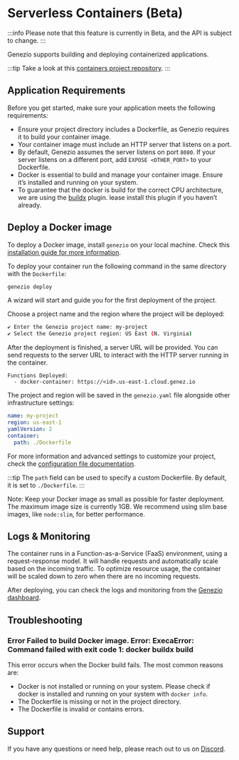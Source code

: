 # Serverless Containers (Beta)

:::info
Please note that this feature is currently in Beta, and the API is subject to change.
:::

Genezio supports building and deploying containerized applications.

:::tip
Take a look at this [containers project repository](https://github.com/Genez-io/rust-serverless-container-getting-started).
:::

## Application Requirements

Before you get started, make sure your application meets the following requirements:

* Ensure your project directory includes a Dockerfile, as Genezio requires it to build your container image.
* Your container image must include an HTTP server that listens on a port.
* By default, Genezio assumes the server listens on port `8080`. If your server listens on a different port, add `EXPOSE <OTHER_PORT>` to your Dockerfile.
* Docker is essential to build and manage your container image. Ensure it’s installed and running on your system.
* To guarantee that the docker is build for the correct CPU architecture, we are using the [buildx](https://github.com/docker/buildx) plugin. lease install this plugin if you haven’t already.

## Deploy a Docker image

To deploy a Docker image, install `genezio` on your local machine. Check this [installation guide for more information](../cli-tool/install.md).

To deploy your container run the following command in the same directory with the `Dockerfile`:

```bash
genezio deploy
```

A wizard will start and guide you for the first deployment of the project.

Choose a project name and the region where the project will be deployed:

```bash
✔ Enter the Genezio project name: my-project
✔ Select the Genezio project region: US East (N. Virginia)
```

After the deployment is finished, a server URL will be provided. You can send requests to the server URL to interact with the HTTP server running in the container.
```
Functions Deployed:
  - docker-container: https://<id>.us-east-1.cloud.genez.io
```

The project and region will be saved in the `genezio.yaml` file alongside other infrastructure settings:
```yaml
name: my-project
region: us-east-1
yamlVersion: 2
container:
  path: ./Dockerfile
```

For more information and advanced settings to customize your project, check the [configuration file documentation](../project-structure/genezio-configuration-file.md).

:::tip
The `path` field can be used to specify a custom Dockerfile. By default, it is set to `./Dockerfile`.
:::

Note: Keep your Docker image as small as possible for faster deployment. The maximum image size is currently 1GB. We recommend using slim base images, like `node:slim`, for better performance.

## Logs & Monitoring

The container runs in a Function-as-a-Service (FaaS) environment, using a request-response model. It will handle requests and automatically scale based on the incoming traffic. To optimize resource usage, the container will be scaled down to zero when there are no incoming requests.

After deploying, you can check the logs and monitoring from the [Genezio dashboard](https://app.genez.io).

## Troubleshooting

###  Error  Failed to build Docker image. Error: ExecaError: Command failed with exit code 1: docker buildx build

This error occurs when the Docker build fails. The most common reasons are:

* Docker is not installed or running on your system. Please check if docker is installed and running on your system with `docker info`.
* The Dockerfile is missing or not in the project directory.
* The Dockerfile is invalid or contains errors.

## Support

If you have any questions or need help, please reach out to us on [Discord](https://discord.com/invite/uc9H5YKjXv).
